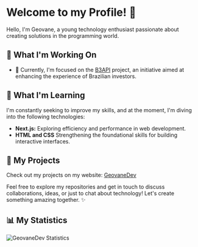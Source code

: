 # Welcome to my Profile! 👋

Hello, I'm Geovane, a young technology enthusiast passionate about creating solutions in the programming world.

## 💼 What I'm Working On

- 🔭 Currently, I'm focused on the [B3API](https://github.com/GeovaneDev/B3API) project, an initiative aimed at enhancing the experience of Brazilian investors.

## 🌱 What I'm Learning

I'm constantly seeking to improve my skills, and at the moment, I'm diving into the following technologies:

- **Next.js:** Exploring efficiency and performance in web development.
- **HTML and CSS** Strengthening the foundational skills for building interactive interfaces.

## 🚀 My Projects

Check out my projects on my website: [GeovaneDev](https://geovanedev.me/)

Feel free to explore my repositories and get in touch to discuss collaborations, ideas, or just to chat about technology! Let's create something amazing together. ✨

## 📊 My Statistics

![GeovaneDev Statistics](https://github-readme-stats.vercel.app/api?username=GeovaneDev&show_icons=true&theme=radical&bg_color=212121&title_color=4CAF50&text_color=ccc&icon_color=4CAF50)
